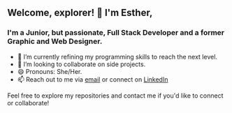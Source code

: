 ## Welcome, explorer! 👋 I'm Esther,
### I'm a Junior, but passionate, Full Stack Developer and a former Graphic and Web Designer.


- 🌱 I’m currently refining my programming skills to reach the next level.
- 👯 I’m looking to collaborate on side projects.
- 😄 Pronouns: She/Her.
- 📫 Reach out to me via [email](mailto:your-email@example.com) or connect on [LinkedIn](https://www.linkedin.com/in/esther-garcia-bennassar)

Feel free to explore my repositories and contact me if you'd like to connect or collaborate!

